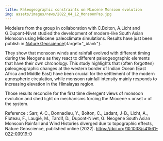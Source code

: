 ```yaml
---
title: Paleogeographic constraints on Miocene Monsoon evolution
img: assets/images/news/2022_04_12_MonsoonPap.jpg
---
```


Modelers from the group in collaboration with C.Bolton, A.Licht and G.Dupont-Nivet studied the development of modern-like South Asian Monsoon
using Miocene paleoclimate simulations. Results have just been publish in [Nature Geoscience](https://rdcu.be/cKXlb ){:target="_blank"}.

They show that monsoon winds and rainfall evolved with different timing during the Neogene as they react to different paleogeographic elements
that have their own chronology. This study highlights that (often forgotten) paleogeographic changes at the western border of Indian Ocean (East Africa and Middle East) have been crucial for the settlement of the modern atmospheric circulation, while monsoon rainfall intensity mainly responds to increasing
elevation in the Himalayas region. 

Those results reconcile for the first time divergent views of monsoon evolution and shed light on mechanisms forcing the Miocene « onset » of the system.

Reference : Sarr, A-C., Donnadieu, Y., Bolton, C., Ladant, J-B., Licht, A., Fluteau, F., Laugié, M., Tardif, D., Dupont-Nivet, G. 
Neogene South Asian Monsoon Rainfall and Wind Histories diverged due to topographic effects, Nature Geoscience, published online (2022). 
https://doi.org/10.1038/s41561-022-00919-0

